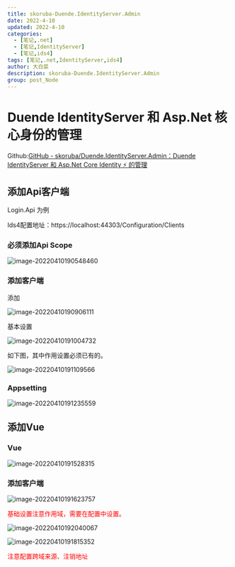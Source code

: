 ```yaml
---
title: skoruba-Duende.IdentityServer.Admin
date: 2022-4-10
updated: 2022-4-10
categories: 
  - [笔记,.net]
  - [笔记,IdentityServer]
  - [笔记,ids4]
tags: [笔记,.net,IdentityServer,ids4]
author: 大白菜
description: skoruba-Duende.IdentityServer.Admin
group: post_Node
---
```


# Duende IdentityServer 和 Asp.Net 核心身份的管理

Github:[GitHub - skoruba/Duende.IdentityServer.Admin：Duende IdentityServer 和 Asp.Net Core Identity ⚡ 的管理](https://github.com/skoruba/Duende.IdentityServer.Admin)

## 添加Api客户端

Login.Api 为例

Ids4配置地址：https://localhost:44303/Configuration/Clients

### 必须添加Api Scope

![image-20220410190548460](https://gitee.com/zhy_bc/my-photo-manage/raw/master/Typora/IdentityServer-image-20220410190548460.png)

### 添加客户端

添加

![image-20220410190906111](https://gitee.com/zhy_bc/my-photo-manage/raw/master/Typora/IdentityServer-image-20220410190906111.png)

基本设置

![image-20220410191004732](https://gitee.com/zhy_bc/my-photo-manage/raw/master/Typora/IdentityServer-image-20220410191004732.png)

如下图，其中作用设置必须已有的。

![image-20220410191109566](https://gitee.com/zhy_bc/my-photo-manage/raw/master/Typora/IdentityServer-image-20220410191109566.png)

###  Appsetting

![image-20220410191235559](https://gitee.com/zhy_bc/my-photo-manage/raw/master/Typora/IdentityServer-image-20220410191235559.png)

## 添加Vue

### Vue

![image-20220410191528315](https://gitee.com/zhy_bc/my-photo-manage/raw/master/Typora/IdentityServer-image-20220410191528315.png)

### 添加客户端

![image-20220410191623757](https://gitee.com/zhy_bc/my-photo-manage/raw/master/Typora/IdentityServer-image-20220410191623757.png)

<div style="color:red;">
    基础设置注意作用域，需要在配置中设置。
</div>

![image-20220410192040067](https://gitee.com/zhy_bc/my-photo-manage/raw/master/Typora/IdentityServer-image-20220410192040067.png)

![image-20220410191815352](https://gitee.com/zhy_bc/my-photo-manage/raw/master/Typora/IdentityServer-image-20220410191815352.png)

<div style="color:red;">
    注意配置跨域来源、注销地址
</div>
